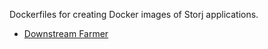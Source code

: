 Dockerfiles for creating Docker images of Storj applications. 

* [Downstream Farmer](https://github.com/tcoffin/storj-docker/tree/master/downstream-farmer)
